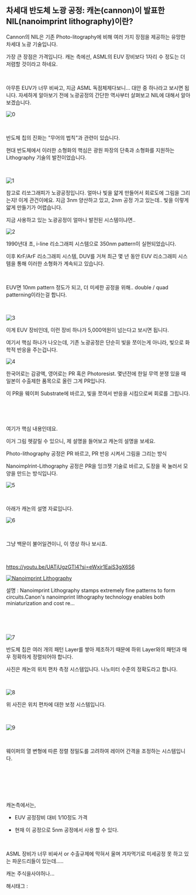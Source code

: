 ## 차세대 반도체 노광 공정: 캐논(cannon)이 발표한 NIL(nanoimprint lithography)이란?

Cannon의 NIL은 기존 Photo-litography에 비해 여러 가지 장점을 제공하는 유망한 차세대 노광 기술입니다.

가장 큰 장점은 가격입니다. 캐논 측에선, ASML의 EUV 장비보다 1자리 수 정도는 더 저렴할 것이라고 하네요.

​

아무튼 EUV가 너무 비싸고, 지금 ASML 독점체제다보니... 대안 중 하나라고 보시면 됩니다. 자세하게 알아보기 전에 노광공정의 간단한 역사부터 살펴보고 NIL에 대해서 알아보겠습니다.

![0](./asset/0.png)

​

반도체 칩의 진화는 "무어의 법칙"과 관련이 있습니다.

현대 반도체에서 이러한 소형화의 핵심은 광원 파장의 단축과 소형화를 지원하는 Lithography 기술의 발전이었습니다.

​

![1](./asset/1.png)

참고로 리쏘그래피가 노광공정입니다. 얼마나 빛을 얇게 만들어서 회로도에 그림을 그리는지! 이게 관건이에요. 지금 3nm 양산하고 있고, 2nm 공정 가고 있는데.. 빛을 이렇게 얇게 만들기가 어렵습니다.

지금 사용하고 있는 노광공정이 얼마나 발전된 시스템이냐면..

![2](./asset/2.png)

1990년대 초, i-line 리소그래피 시스템으로 350nm pattern이 실현되었습니다.

이후 KrF/ArF 리소그래피 시스템, DUV를 거쳐 최근 몇 년 동안 EUV 리소그래피 시스템을 통해 이러한 소형화가 계속되고 있습니다.

​

EUV면 10nm pattern 정도가 되고, 더 미세한 공정을 위해.. double / quad patterning이라는걸 합니다.

​

![3](./asset/3.png)

이게 EUV 장비인데, 이런 장비 하나가 5,000억원이 넘는다고 보시면 됩니다.

여기서 핵심 하나가 나오는데, 기존 노광공정은 단순히 빛을 쪼이는게 아니라, 빛으로 화학적 반응을 주는겁니다.

![4](./asset/4.png)

한국어로는 감광액, 영어로는 PR 혹은 Photoresist. 몇년전에 한일 무역 분쟁 있을 때 일본이 수출제한 품목으로 올린 그게 PR입니다.

이 PR을 웨이퍼 Substrate에 바르고, 빛을 쪼여서 반응을 시킴으로써 회로를 그립니다.

​

​

여기가 핵심 내용인데요.

이거 그림 헷갈릴 수 있으니, 제 설명을 들어보고 캐논의 설명을 보세요.

Photo-lithography 공정은 PR 바르고, PR 반응 시켜서 그림을 그리는 방식

Nanoimplrint-Lithography 공정은 PR을 잉크젯 기술로 바르고, 도장을 꾹 눌러서 모양을 만드는 방식입니다.

![5](./asset/5.png)

​

아래가 캐논의 설명 자료입니다.

![6](./asset/6.png)

​

그냥 백문이 불어일견이니, 이 영상 하나 보시죠.

​

https://youtu.be/UATjUgzGTl4?si=eWxjr1EaiS3gX6S6

[![Nanoimprint Lithography](https://i.ytimg.com/vi/UATjUgzGTl4/hqdefault.jpg)](https://youtu.be/UATjUgzGTl4?si=eWxjr1EaiS3gX6S6)

설명 : Nanoimprint Lithography stamps extremely fine patterns to form circuits.Canon's nanoimprint lithography technology enables both miniaturization and cost re...

​

​

![7](./asset/7.png)

반도체 칩은 여러 개의 패턴 Layer를 쌓아 제조하기 때문에 하위 Layer와의 패턴과 매우 정확하게 정렬되어야 합니다.

사진은 캐논의 위치 편차 측정 시스템입니다. 나노미터 수준의 정확도라고 합니다.

​

![8](./asset/8.png)

위 사진은 위치 편차에 대한 보정 시스템입니다.

​

![9](./asset/9.png)

​

웨이퍼의 열 변형에 따른 정렬 정밀도를 고려하여 레이어 간격을 조정하는 시스템입니다.

​

​

​

캐논측에서는,

- EUV 공정장비 대비 1/10정도 가격

- 현재 이 공정으로 5nm 공정에서 사용 할 수 있다.

​

ASML 장비가 너무 비싸서 or 수출규제에 막혀서 울며 겨자먹기로 미세공정 못 하고 있는 파운드리들이 있는데.....

캐논 주식을사야허나...

 해시태그 : 
